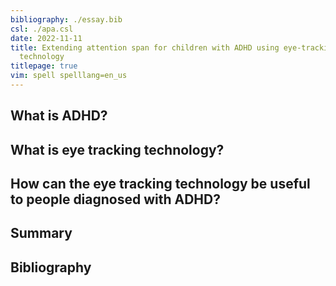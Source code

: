 ```yaml
---
bibliography: ./essay.bib
csl: ./apa.csl
date: 2022-11-11
title: Extending attention span for children with ADHD using eye-tracking
  technology
titlepage: true
vim: spell spelllang=en_us
---
```


## What is ADHD?

## What is eye tracking technology?

## How can the eye tracking technology be useful to people diagnosed with ADHD?

## Summary

## Bibliography
